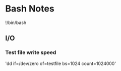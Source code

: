 # Bash Notes

!/bin/bash

## I/O

### Test file write speed 
'dd if=/dev/zero of=testfile bs=1024 count=1024000'
